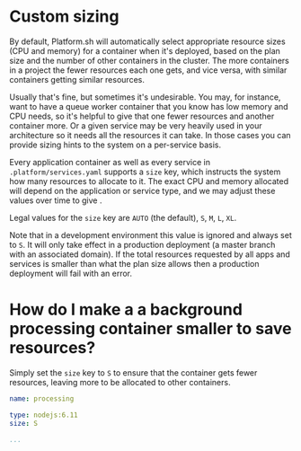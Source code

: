 # Custom sizing

By default, Platform.sh will automatically select appropriate resource sizes (CPU and memory) for a container when it's deployed, based on the plan size and the number of other containers in the cluster.  The more containers in a project the fewer resources each one gets, and vice versa, with similar containers getting similar resources.

Usually that's fine, but sometimes it's undesirable.  You may, for instance, want to have a queue worker container that you know has low memory and CPU needs, so it's helpful to give that one fewer resources and another container more.  Or a given service may be very heavily used in your architecture so it needs all the resources it can take.  In those cases you can provide sizing hints to the system on a per-service basis.

Every application container as well as every service in `.platform/services.yaml` supports a `size` key, which instructs the system how many resources to allocate to it.  The exact CPU and memory allocated will depend on the application or service type, and we may adjust these values over time to give .

Legal values for the `size` key are `AUTO` (the default), `S`, `M`, `L`, `XL`.

Note that in a development environment this value is ignored and always set to `S`.  It will only take effect in a production deployment (a master branch with an associated domain).  If the total resources requested by all apps and services is smaller than what the plan size allows then a production deployment will fail with an error.

# How do I make a a background processing container smaller to save resources?

Simply set the `size` key to `S` to ensure that the container gets fewer resources, leaving more to be allocated to other containers.

```yaml
name: processing

type: nodejs:6.11
size: S

...
```
